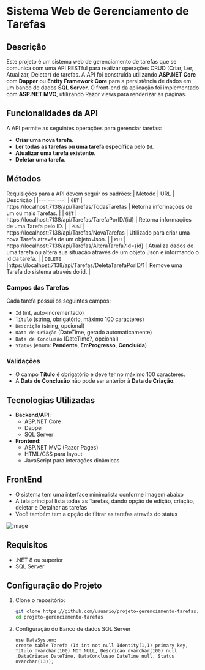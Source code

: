 # Sistema Web de Gerenciamento de Tarefas

## Descrição
Este projeto é um sistema web de gerenciamento de tarefas que se comunica com uma API RESTful para realizar operações CRUD (Criar, Ler, Atualizar, Deletar) de tarefas. A API foi construída utilizando **ASP.NET Core** com **Dapper** ou **Entity Framework Core** para a persistência de dados em um banco de dados **SQL Server**. O front-end da aplicação foi implementado com **ASP.NET MVC**, utilizando Razor views para renderizar as páginas.

## Funcionalidades da API

A API permite as seguintes operações para gerenciar tarefas:
- **Criar uma nova tarefa**.
- **Ler todas as tarefas ou uma tarefa específica** pelo `Id`.
- **Atualizar uma tarefa existente**.
- **Deletar uma tarefa**.

## Métodos
Requisições para a API devem seguir os padrões:
| Método | URL | Descrição |
|---|---|---|
| `GET` | https://localhost:7138/api/Tarefas/TodasTarefas  | Retorna informações de um ou mais Tarefas. |
| `GET` | https://localhost:7138/api/Tarefas/TarefaPorID/{id}  | Retorna informações de uma Tarefa pelo ID. |
| `POST`| https://localhost:7138/api/Tarefas/NovaTarefas | Utilizado para criar uma nova Tarefa através de um objeto Json. |
| `PUT` | https://localhost:7138/api/Tarefas/AlteraTarefa?Id={id} | Atualiza dados de uma tarefa ou altera sua situação através de um objeto Json e informando o id da tarefa. |
| `DELETE` |https://localhost:7138/api/Tarefas/DeletaTarefaPorID/1 | Remove uma Tarefa do sistema através do id. |

### Campos das Tarefas
Cada tarefa possui os seguintes campos:
- `Id` (int, auto-incrementado)
- `Título` (string, obrigatório, máximo 100 caracteres)
- `Descrição` (string, opcional)
- `Data de Criação` (DateTime, gerado automaticamente)
- `Data de Conclusão` (DateTime?, opcional)
- `Status` (enum: **Pendente**, **EmProgresso**, **Concluída**)

### Validações
- O campo **Título** é obrigatório e deve ter no máximo 100 caracteres.
- A **Data de Conclusão** não pode ser anterior à **Data de Criação**.

## Tecnologias Utilizadas
- **Backend/API**:
  - ASP.NET Core
  - Dapper
  - SQL Server
- **Frontend**:
  - ASP.NET MVC (Razor Pages)
  - HTML/CSS para layout
  - JavaScript para interações dinâmicas

## FrontEnd
- O sistema tem uma interface minimalista conforme imagem abaixo
- A tela principal lista todas as Tarefas, dando opção de edição, criação, deletar e Detalhar as tarefas
- Você também tem a opção de filtrar as tarefas através do status 

![image](https://github.com/user-attachments/assets/44a92ae9-dc4b-40b3-9a5b-bd475519aa5c)



## Requisitos

- .NET 8 ou superior
- SQL Server

## Configuração do Projeto

1. Clone o repositório:
   ```bash
   git clone https://github.com/usuario/projeto-gerenciamento-tarefas.git
   cd projeto-gerenciamento-tarefas
2. Configuração do Banco de dados SQL Server
   ```Create Database DataSystem;
   use DataSystem;
   create table Tarefa (Id int not null Identity(1,1) primary key, Titulo nvarchar(100) NOT NULL, Descricao nvarchar(100) null ,DataCriacao DateTime, DataConclusao DateTime null, Status nvarchar(13));   
